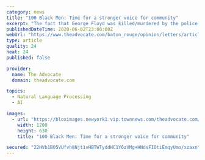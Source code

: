 ```yaml
---
category: news
title: "100 Black Men: Time for a stronger voice for community"
excerpt: "The fact that George Floyd was killed/murdered by the police led to the subsequent burning of a police precinct and other buildings in Minneapolis. Protests have erupted in other major"
publishedDateTime: 2020-06-02T23:00:00Z
webUrl: "https://www.theadvocate.com/baton_rouge/opinion/letters/article_3c26f8a8-a443-11ea-a937-87f1c990d533.html"
type: article
quality: 24
heat: 24
published: false

provider:
  name: The Advocate
  domain: theadvocate.com

topics:
  - Natural Language Processing
  - AI

images:
  - url: "https://bloximages.newyork1.vip.townnews.com/theadvocate.com/content/tncms/custom/image/fd83d8a8-033a-11e6-80c7-775cd15a5fb2.jpg"
    width: 1200
    height: 630
    title: "100 Black Men: Time for a stronger voice for community"

secured: "22HVb1BO5VUfvh8Njt1vHBTWTyddHC1Y6zVMg+HNdsFIOtiEmqyUmo/xzaxnY1sP4JQHxhT265oy6nvJ6P4sdBgayUY1LkIxjVX8fGZ+n14H3p+hgGTlWSaPPJzEmdjNWTSKRLqfjIgXY/HQqNYnxiU2/JY94EkbtfUfvsjwYYfyOoXMxGsxNiA/AnombxDg/LTrwV4dWGdbZnrvCNJLHh7C9FZEur3qFnaHgTMfTzkkjOXsFF6QR5XiLQ8hYhnFvjGGDihMuNLJb0ZDjxgIjEEFCNnZZhvPEjkGAprdYk0onxTDiOKmJ4NzITQMvZiK;TpA4ZT4BvsDx0tfWUdVDZQ=="
---
```


